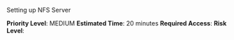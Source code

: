 Setting up NFS Server 

**Priority Level**: MEDIUM
**Estimated Time**: 20 minutes
**Required Access**: 
**Risk Level**: 
